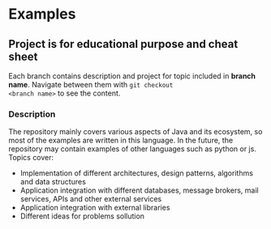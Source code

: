 # Examples
## Project is for educational purpose and cheat sheet
Each branch contains description and project for topic included in <b>branch name</b>. Navigate between them with <code>git checkout \<branch name></code> to see the content.
### Description
The repository mainly covers various aspects of Java and its ecosystem, so most of the examples are written in this language. In the future, the repository may contain examples of other languages such as python or js.</br>
Topics cover:
- Implementation of different architectures, design patterns, algorithms and data structures
- Application integration with different databases, message brokers, mail services, APIs and other external services
- Application integration with external libraries
- Different ideas for problems sollution
